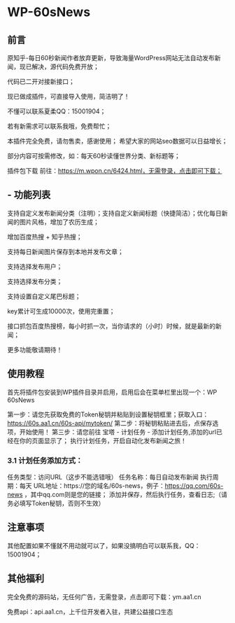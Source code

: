 # WP-60sNews

## 前言
原知乎-每日60秒新闻作者放弃更新，导致海量WordPress网站无法自动发布新闻，现已解决，源代码免费开放；

代码已二开对接新接口；

现已做成插件，可直接导入使用，简洁明了！

不懂可以联系夏柔QQ：15001904；

若有新需求可以联系我哦，免费帮忙；

本插件完全免费，请勿售卖，感谢使用；
希望大家的网站seo数据可以日益增长；

部分内容可按需修改，如：每天60秒读懂世界分类、新标题等；

插件包下载
前往：https://m.wpon.cn/6424.html，无需登录，点击即可下载；

## - 功能列表
支持自定义发布新闻分类（注明）；支持自定义新闻标题（快捷简洁）；优化每日新闻的图片风格，增加了农历生成；

增加百度热搜 + 知乎热搜；

支持每日新闻图片保存到本地并发布文章；

支持选择发布用户；

支持选择发布分类；

支持设置自定义尾巴标题；

key累计可生成10000次，使用完重置；

接口抓包百度热搜榜，每小时抓一次，当你请求的（小时）时候，就是最新的新闻；

更多功能敬请期待！

## 使用教程
首先将插件包安装到WP插件目录并启用，启用后会在菜单栏里出现一个：WP 60sNews

第一步：请您先获取免费的Token秘钥并粘贴到设置秘钥框里；获取入口：https://60s.aa1.cn/60s-api/mytoken/
第二步：将秘钥粘贴进去后，点保存选项，开始使用！
第三步：请您前往 宝塔 - 计划任务 - 添加计划任务,添加的url已经在你的页面显示了；
执行计划任务，开启自动化发布新闻之旅！

### 3.1 计划任务添加方式：
任务类型：访问URL（这步不能选错哦）
任务名称：每日自动发布新闻
执行周期：每天
URL地址：https://您的域名/60s-news，例子：https://qq.com/60s-news ，其中qq.com则是您的链接；
添加并保存，然后执行任务，查看日志;（请务必填写Token秘钥，否则不生效）


## 注意事项
其他配置如果不懂就不用动就可以了，如果没搞明白可以联系我，QQ：15001904；

## 其他福利
完全免费的源码站，无任何广告，无需登录，点击即可下载：ym.aa1.cn

免费api：api.aa1.cn，上千位开发者入驻，共建公益接口生态

